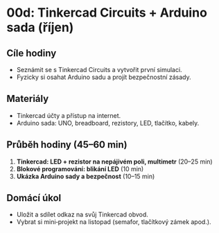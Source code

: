 # 00d: Tinkercad Circuits + Arduino sada (říjen)

## Cíle hodiny
- Seznámit se s Tinkercad Circuits a vytvořit první simulaci.
- Fyzicky si osahat Arduino sadu a projít bezpečnostní zásady.

## Materiály
- Tinkercad účty a přístup na internet.
- Arduino sada: UNO, breadboard, rezistory, LED, tlačítko, kabely.

## Průběh hodiny (45–60 min)
1. **Tinkercad: LED + rezistor na nepájivém poli, multimetr** (20–25 min)
2. **Blokové programování: blikání LED** (10 min)
3. **Ukázka Arduino sady a bezpečnost** (10–15 min)

## Domácí úkol
- Uložit a sdílet odkaz na svůj Tinkercad obvod.
- Vybrat si mini‑projekt na listopad (semafor, tlačítkový zámek apod.).



